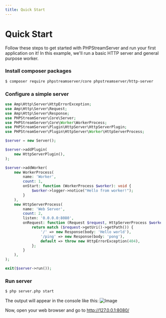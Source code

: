 ```yaml
---
title: Quick Start
---
```


# Quick Start

Follow these steps to get started with PHPStreamServer and run your first application on it!
In this example, we'll run a basic HTTP server and general purpose worker.

### Install composer packages

```bash
$ composer require phpstreamserver/core phpstreamserver/http-server
```

### Configure a simple server

```php title="server.php"
use Amp\Http\Server\HttpErrorException;
use Amp\Http\Server\Request;
use Amp\Http\Server\Response;
use PHPStreamServer\Core\Server;
use PHPStreamServer\Core\Worker\WorkerProcess;
use PHPStreamServer\Plugin\HttpServer\HttpServerPlugin;
use PHPStreamServer\Plugin\HttpServer\Worker\HttpServerProcess;

$server = new Server();

$server->addPlugin(
    new HttpServerPlugin(),
);

$server->addWorker(
    new WorkerProcess(
        name: 'Worker',
        count: 1,
        onStart: function (WorkerProcess $worker): void {
            $worker->logger->notice("Hello from worker!");
        }
    ),
    new HttpServerProcess(
        name: 'Web Server',
        count: 2,
        listen: '0.0.0.0:8080',
        onRequest: function (Request $request, HttpServerProcess $worker): Response {
            return match ($request->getUri()->getPath()) {
                '/' => new Response(body: 'Hello world'),
                '/ping' => new Response(body: 'pong'),
                default => throw new HttpErrorException(404),
            };
        }
    ),
);

exit($server->run());
```

### Run server

```bash
$ php server.php start
```

The output will appear in the console like this:
![Image](/img/phpss-start-output.png)

Now, open your web browser and go to http://127.0.0.1:8080/